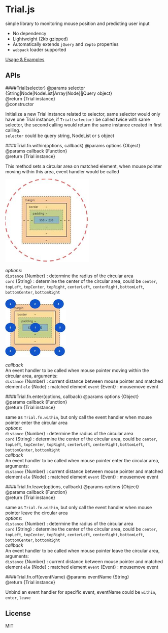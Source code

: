 # Trial.js
simple library to monitoring mouse position and predicting user input

  * No dependency
  * Lightweight (2kb gzipped)
  * Automatically extends `jQuery` and `Zepto` properties
  * `webpack` loader supported

[Usage & Examples](http://markocen.github.io/trialjs/trial-js.html)  

## APIs

####Trial(selector)
@params selector {String|Node|NodeList|Array{Node}|jQuery object}  
@return {Trial instance}  
@constructor  

Initialize a new Trial instance related to selector, same selector would only have one Trial instance, if `Trial(selector)` be called twice with same selector,  the second calling would return the same instance created in first calling.  
`selector` could be query string, NodeList or `$` object  
  
  
####Trial.fn.within(options, callback)
@params options {Object}  
@params callback {Function}  
@return {Trial instance}  

This method sets a circular area on matched element, when mouse pointer moving within this area, event handler would be called  
  
![Distance options](https://raw.githubusercontent.com/MarkoCen/markocen.github.io/master/trialjs/img/distance.jpg)  
  
*options*:  
  `distance` {Number} : determine the radius of the circular area  
  `cord` {String} : determine the center of the circular area, could be `center`, `topLeft`, `topCenter`, `topRight`, `centerLeft`, `centerRight`, `bottomLeft`, `bottomCenter`, `bottomRight`  
  
![Coordinate options](https://raw.githubusercontent.com/MarkoCen/markocen.github.io/master/trialjs/img/cord.jpg)  

*callback*  
An event handler to be called when mouse pointer moving within the circular area, arguments:  
`distance` {Number} : current distance between mouse pointer and matched element
`ele` {Node} : matched element
`event` {Event} : mousemove event  
  
  
####Trial.fn.enter(options, callback)
@params options {Object}  
@params callback {Function}  
@return {Trial instance}  

same as `Trial.fn.within`, but only call the event handler when mouse pointer enter the circular area  
*options*:  
  `distance` {Number} : determine the radius of the circular area  
  `cord` {String} : determine the center of the circular area, could be `center`, `topLeft`, `topCenter`, `topRight`, `centerLeft`, `centerRight`, `bottomLeft`, `bottomCenter`, `bottomRight`  
*callback*  
An event handler to be called when mouse pointer enter the circular area, arguments:  
`distance` {Number} : current distance between mouse pointer and matched element
`ele` {Node} : matched element
`event` {Event} : mousemove event  
  
  
####Trial.fn.leave(options, callback)
@params options {Object}  
@params callback {Function}  
@return {Trial instance}  

same as `Trial.fn.within`, but only call the event handler when mouse pointer leave the circular area  
*options*:  
  `distance` {Number} : determine the radius of the circular area  
  `cord` {String} : determine the center of the circular area, could be `center`, `topLeft`, `topCenter`, `topRight`, `centerLeft`, `centerRight`, `bottomLeft`, `bottomCenter`, `bottomRight`  
*callback*  
An event handler to be called when mouse pointer leave the circular area, arguments:  
`distance` {Number} : current distance between mouse pointer and matched element
`ele` {Node} : matched element
`event` {Event} : mousemove event 

####Trial.fn.off(eventName)
@params eventName {String}  
@return {Trial instance}  

Unbind an event handler for specific event, eventName could be `within`, `enter`, `leave`


## License
MIT
